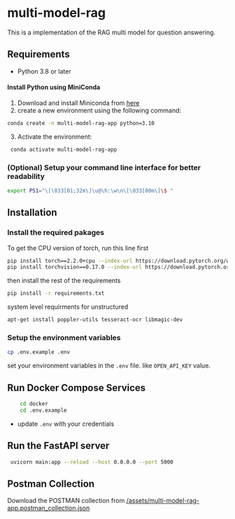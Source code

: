 # multi-model-rag

This is a implementation of the RAG multi model for question answering.

## Requirements

- Python 3.8 or later

#### Install Python using MiniConda

1) Download and install Miniconda from [here](https://www.anaconda.com/docs/getting-started/miniconda/install#quickstart-install-instructions)
2) create a new environment using the following command:
```bash
conda create -n multi-model-rag-app python=3.10
```
3) Activate the environment:
```bash
 conda activate multi-model-rag-app
```

### (Optional) Setup your command line interface for better readability
```bash
export PS1="\[\033[01;32m\]\u@\h:\w\n\[\033[00m\]\$ "
```

## Installation 

### Install the required pakages


To get the CPU version of torch, run this line first

```bash
pip install torch==2.2.0+cpu --index-url https://download.pytorch.org/whl/cpu
pip install torchvision==0.17.0 --index-url https://download.pytorch.org/whl/cpu
```
then install the rest of the requirements

```bash
pip install -r requirements.txt
```
system level requirments for unstructured
```bash
apt-get install poppler-utils tesseract-ocr libmagic-dev
```
### Setup the environment variables

```bash
cp .env.example .env
```

set your environment variables in the `.env` file. like `OPEN_API_KEY` value.
## Run Docker Compose Services

```bash
    cd docker 
    cd .env.example
```
- update `.env` with your credentials

## Run the FastAPI server
```bash
 uvicorn main:app --reload --host 0.0.0.0 --port 5000
```
## Postman Collection

Download the POSTMAN collection from [/assets/multi-model-rag-app.postman_collection.json](/assets\multi-model-rag-app.postman_collection.json)
